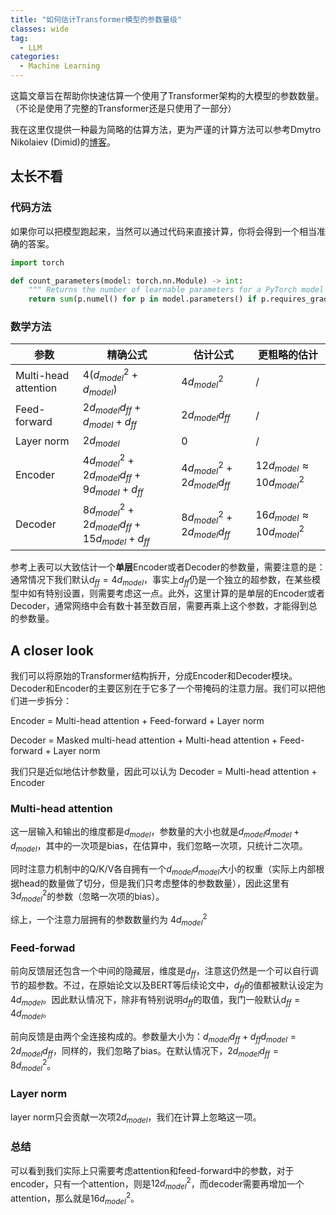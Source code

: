 ```yaml
---
title: "如何估计Transformer模型的参数量级"
classes: wide
tag:
  - LLM
categories:
  - Machine Learning
---
```


这篇文章旨在帮助你快速估算一个使用了Transformer架构的大模型的参数数量。（不论是使用了完整的Transformer还是只使用了一部分）

我在这里仅提供一种最为简略的估算方法，更为严谨的计算方法可以参考Dmytro Nikolaiev (Dimid)的[博客](https://towardsdatascience.com/how-to-estimate-the-number-of-parameters-in-transformer-models-ca0f57d8dff0)。

## 太长不看

### 代码方法

如果你可以把模型跑起来，当然可以通过代码来直接计算，你将会得到一个相当准确的答案。

```python
import torch

def count_parameters(model: torch.nn.Module) -> int:
    """ Returns the number of learnable parameters for a PyTorch model """
    return sum(p.numel() for p in model.parameters() if p.requires_grad)
```

### 数学方法

| 参数                 | 精确公式                                           | 估计公式                        | 更粗略的估计                       |
| -------------------- | -------------------------------------------------- | ------------------------------- | ---------------------------------- |
| Multi-head attention | $4(d_{model}^2+d_{model})$                         | $4d_{model}^2$                  | /                                  |
| Feed-forward         | $2d_{model}d_{ff}+d_{model}+d_{ff}$                | $2d_{model}d_{ff}$              | /                                  |
| Layer norm           | $2 d_{model}$                                      | $0$                             | /                                  |
| Encoder              | $4d_{model}^2+2d_{model}d_{ff}+9d_{model}+d_{ff}$  | $4d_{model}^2+2d_{model}d_{ff}$ | $12d_{model}\approx10 d_{model}^2$ |
| Decoder              | $8d_{model}^2+2d_{model}d_{ff}+15d_{model}+d_{ff}$ | $8d_{model}^2+2d_{model}d_{ff}$ | $16d_{model}\approx10 d_{model}^2$ |

  参考上表可以大致估计一个**单层**Encoder或者Decoder的参数量，需要注意的是：通常情况下我们默认$d_{ff}=4d_{model}$，事实上$d_{ff}$仍是一个独立的超参数，在某些模型中如有特别设置，则需要考虑这一点。此外，这里计算的是单层的Encoder或者Decoder，通常网络中会有数十甚至数百层，需要再乘上这个参数，才能得到总的参数量。

## A closer look

我们可以将原始的Transformer结构拆开，分成Encoder和Decoder模块。Decoder和Encoder的主要区别在于它多了一个带掩码的注意力层。我们可以把他们进一步拆分：

Encoder = Multi-head attention + Feed-forward + Layer norm

Decoder = Masked multi-head attention + Multi-head attention + Feed-forward + Layer norm

我们只是近似地估计参数量，因此可以认为 Decoder = Multi-head attention + Encoder

### Multi-head attention

这一层输入和输出的维度都是$d_{model}$，参数量的大小也就是$d_{model}d_{model}+d_{model}$，其中的一次项是bias，在估算中，我们忽略一次项，只统计二次项。

同时注意力机制中的Q/K/V各自拥有一个$d_{model}d_{model}$大小的权重（实际上内部根据head的数量做了切分，但是我们只考虑整体的参数数量），因此这里有$3d_{model}^2$的参数（忽略一次项的bias）。

综上，一个注意力层拥有的参数数量约为 $4d_{model}^2$

### Feed-forwad

前向反馈层还包含一个中间的隐藏层，维度是$d_{ff}$，注意这仍然是一个可以自行调节的超参数。不过，在原始论文以及BERT等后续论文中，$d_{ff}$的值都被默认设定为$4d_{model}$。因此默认情况下，除非有特别说明$d_{ff}$的取值，我门一般默认$d_{ff}=4d_{model}$。

前向反馈是由两个全连接构成的。参数量大小为：$d_{model}d_{ff}+d_{ff}d_{model}=2d_{model}d_{ff}$，同样的，我们忽略了bias。在默认情况下，$2d_{model}d_{ff}=8d_{model}^2$。

### Layer norm

layer norm只会贡献一次项$2 d_{model}$，我们在计算上忽略这一项。

### 总结

可以看到我们实际上只需要考虑attention和feed-forward中的参数，对于encoder，只有一个attention，则是$12d_{model}^2$，而decoder需要再增加一个attention，那么就是$16d_{model}^2$。



